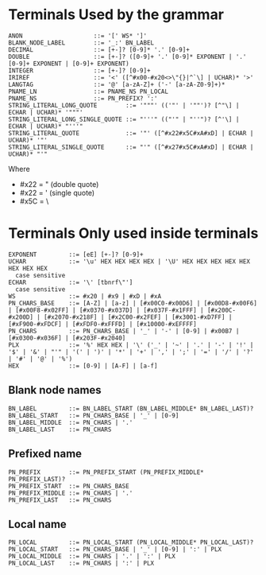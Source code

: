 Terminals Used by the grammar
=============================

    ANON                    ::= '[' WS* ']'
    BLANK_NODE_LABEL        ::= '_:' BN_LABEL
    DECIMAL                 ::= [+-]? [0-9]* '.' [0-9]+
    DOUBLE                  ::= [+-]? ([0-9]+ '.' [0-9]* EXPONENT | '.' [0-9]+ EXPONENT | [0-9]+ EXPONENT)
    INTEGER                 ::= [+-]? [0-9]+
    IRIREF                  ::= '<' ([^#x00-#x20<>\"{}|^`\] | UCHAR)* '>'
    LANGTAG                 ::= '@' [a-zA-Z]+ ('-' [a-zA-Z0-9]+)*
    PNAME_LN                ::= PNAME_NS PN_LOCAL
    PNAME_NS                ::= PN_PREFIX? ':'
    STRING_LITERAL_LONG_QUOTE        ::= '"""' (('"' | '""')? [^"\] | ECHAR | UCHAR)* '"""'
    STRING_LITERAL_LONG_SINGLE_QUOTE ::= "'''" (("'" | "''")? [^'\] | ECHAR | UCHAR)* "'''"
    STRING_LITERAL_QUOTE             ::= '"' ([^#x22#x5C#xA#xD] | ECHAR | UCHAR)* '"'
    STRING_LITERAL_SINGLE_QUOTE      ::= "'" ([^#x27#x5C#xA#xD] | ECHAR | UCHAR)* "'"

Where

  * #x22 = " (double quote)
  * #x22 = ' (single quote)
  * #x5C = \


Terminals Only used inside terminals
====================================

    EXPONENT         ::= [eE] [+-]? [0-9]+
    UCHAR            ::= '\u' HEX HEX HEX HEX | '\U' HEX HEX HEX HEX HEX HEX HEX HEX
      case sensitive
    ECHAR            ::= '\' [tbnrf\"']
      case sensitive
    WS               ::= #x20 | #x9 | #xD | #xA
    PN_CHARS_BASE    ::= [A-Z] | [a-z] | [#x00C0-#x00D6] | [#x00D8-#x00F6] | [#x00F8-#x02FF] | [#x0370-#x037D] | [#x037F-#x1FFF] | [#x200C-#x200D] | [#x2070-#x218F] | [#x2C00-#x2FEF] | [#x3001-#xD7FF] | [#xF900-#xFDCF] | [#xFDF0-#xFFFD] | [#x10000-#xEFFFF]
    PN_CHARS         ::= PN_CHARS_BASE | '_' | '-' | [0-9] | #x00B7 | [#x0300-#x036F] | [#x203F-#x2040]
    PLX              ::= '%' HEX HEX | '\' ('_' | '~' | '.' | '-' | '!' | '$' | '&' | "'" | '(' | ')' | '*' | '+' | ',' | ';' | '=' | '/' | '?' | '#' | '@' | '%')
    HEX              ::= [0-9] | [A-F] | [a-f]

Blank node names
----------------

    BN_LABEL         ::= BN_LABEL_START (BN_LABEL_MIDDLE* BN_LABEL_LAST)?
    BN_LABEL_START   ::= PN_CHARS_BASE | '_' | [0-9]
    BN_LABEL_MIDDLE  ::= PN_CHARS | '.'
    BN_LABEL_LAST    ::= PN_CHARS

Prefixed name
-------------

    PN_PREFIX        ::= PN_PREFIX_START (PN_PREFIX_MIDDLE* PN_PREFIX_LAST)?
    PN_PREFIX_START  ::= PN_CHARS_BASE
    PN_PREFIX_MIDDLE ::= PN_CHARS | '.'
    PN_PREFIX_LAST   ::= PN_CHARS

Local name
----------

    PN_LOCAL         ::= PN_LOCAL_START (PN_LOCAL_MIDDLE* PN_LOCAL_LAST)?
    PN_LOCAL_START   ::= PN_CHARS_BASE | '_' | [0-9] | ':' | PLX
    PN_LOCAL_MIDDLE  ::= PN_CHARS | '.' | ':' | PLX
    PN_LOCAL_LAST    ::= PN_CHARS | ':' | PLX
